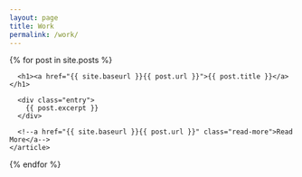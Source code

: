 ```yaml
---
layout: page
title: Work
permalink: /work/
---
```


<div class="posts">
  {% for post in site.posts %}
    <article class="post">

      <h1><a href="{{ site.baseurl }}{{ post.url }}">{{ post.title }}</a></h1>

      <div class="entry">
        {{ post.excerpt }}
      </div>

      <!--a href="{{ site.baseurl }}{{ post.url }}" class="read-more">Read More</a-->
    </article>
  {% endfor %}
</div>
